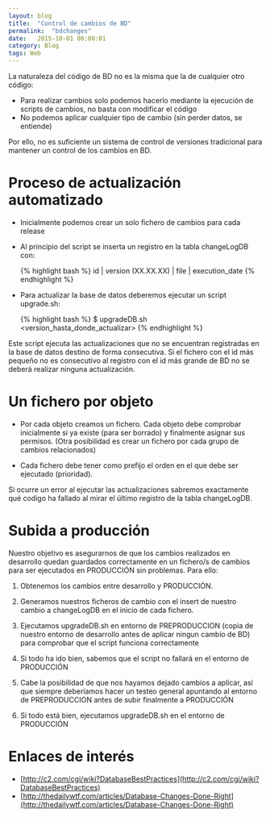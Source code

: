 ```yaml
---
layout: blog
title:  "Control de cambios de BD"
permalink:  "bdchanges"
date:   2015-10-01 00:00:01
category: Blog
tags: Web
---
```

La naturaleza del código de BD no es la misma que la de cualquier otro código:

- Para realizar cambios solo podemos hacerlo mediante la ejecución de scripts de cambios, no basta con modificar el código
- No podemos aplicar cualquier tipo de cambio (sin perder datos, se entiende)

Por ello, no es suficiente un sistema de control de versiones tradicional para mantener un control de los cambios en BD.

# Proceso de actualización automatizado
- Inicialmente podemos crear un solo fichero de cambios para cada release
- Al principio del script se inserta un registro en la tabla <schema>changeLogDB con:

    {% highlight bash %}
        id | version (XX.XX.XX) | file | execution_date
    {% endhighlight %}

- Para actualizar la base de datos deberemos ejecutar un script upgrade.sh:

    {% highlight bash %}
        $ upgradeDB.sh <schema> <version_hasta_donde_actualizar>
    {% endhighlight %}

Este script ejecuta las actualizaciones que no se encuentran registradas en la base de datos destino de forma consecutiva. Si el fichero con el id más pequeño no es consecutivo al registro con el id más grande de BD no se deberá realizar ninguna actualización.

# Un fichero por objeto
- Por cada objeto creamos un fichero. Cada objeto debe comprobar inicialmente si ya existe (para ser borrado) y finalmente asignar sus permisos. (Otra posibilidad es crear un fichero por cada grupo de cambios relacionados)

- Cada fichero debe tener como prefijo el orden en el que debe ser ejecutado (prioridad).

Si ocurre un error al ejecutar las actualizaciones sabremos exactamente qué codigo ha fallado al mirar el último registro de la tabla <schema>changeLogDB.

# Subida a producción

Nuestro objetivo es asegurarnos de que los cambios realizados en desarrollo quedan guardados correctamente en un fichero/s de cambios para ser ejecutados en PRODUCCIÓN sin problemas. Para ello:

1. Obtenemos los cambios entre desarrollo y PRODUCCIÓN.

2. Generamos nuestros ficheros de cambio con el insert de nuestro cambio a <schema>changeLogDB en el inicio de cada fichero.

3. Ejecutamos upgradeDB.sh <schema> en entorno de PREPRODUCCION (copia de nuestro entorno de desarrollo antes de aplicar ningun cambio de BD) para comprobar que el script funciona correctamente

3. Si todo ha ido bien, sabemos que el script no fallará en el entorno de PRODUCCIÓN

4. Cabe la posibilidad de que nos hayamos dejado cambios a aplicar, así que siempre deberíamos hacer un testeo general apuntando al entorno de PREPRODUCCION antes de subir finalmente a PRODUCCIÓN

5. Si todo está bien, ejecutamos upgradeDB.sh <schema> en el entorno de PRODUCCIÓN

# Enlaces de interés

- [http://c2.com/cgi/wiki?DatabaseBestPractices](http://c2.com/cgi/wiki?DatabaseBestPractices)
- [http://thedailywtf.com/articles/Database-Changes-Done-Right](http://thedailywtf.com/articles/Database-Changes-Done-Right)

